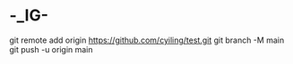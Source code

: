 # -_IG-
git remote add origin https://github.com/cyiling/test.git
git branch -M main
git push -u origin main
